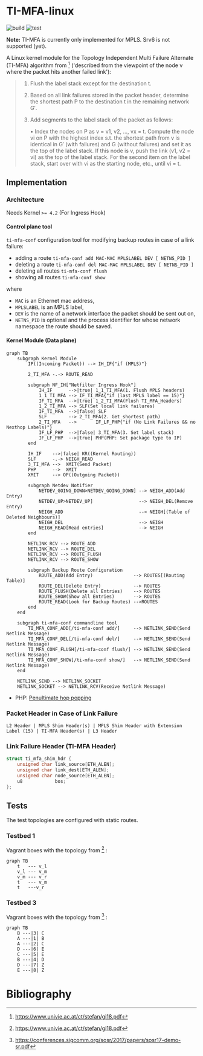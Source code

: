 # TI-MFA-linux
![build](https://github.com/sebasnabas/TI-MFA-linux/actions/workflows/build.yml/badge.svg)
![test](https://github.com/sebasnabas/TI-MFA-linux/actions/workflows/test.yml/badge.svg)

**Note:** TI-MFA is currently only implemented for MPLS. Srv6 is not supported (yet).

A Linux kernel module for the Topology Independent Multi Failure Alternate (TI-MFA) algorithm from [^1] ('described from the viewpoint of the node v where the packet hits another failed link'):
>   1) Flush the label stack except for the destination t.
>   2) Based on all link failures stored in the packet header,
>       determine the shortest path P to the destination t in the
>       remaining network G′.
>   3) Add segments to the label stack of the packet as follows:
>
>       • Index the nodes on P as v = v1, v2, …, vx = t.
>           Compute the node vi on P with the highest index s.t. the shortest path from v is identical in G′ (with failures) and G (without failures) and set it as the top of the label stack.
>           If this node is v, push the link (v1, v2 = vi) as the top of the label stack.
>           For the second item on the label stack, start over with vi as the starting node, etc., until vi = t.

## Implementation

### Architecture
Needs Kernel `>= 4.2` (For Ingress Hook)

#### Control plane tool
`ti-mfa-conf` configuration tool for modifying backup routes in case of a link failure:
* adding a route      `ti-mfa-conf add MAC-MAC MPLSLABEL DEV [ NETNS_PID ]`
* deleting a route    `ti-mfa-conf del MAC-MAC MPLSLABEL DEV [ NETNS_PID ]`
* deleting all routes `ti-mfa-conf flush`
* showing all routes  `ti-mfa-conf show`

where
* `MAC` is an Ethernet mac address,
* `MPLSLABEL` is an MPLS label,
* `DEV` is the name of a network interface the packet should be sent out on,
* `NETNS_PID` is optional and the process identifier for whose network namespace the route should be saved.


#### Kernel Module (Data plane)
```mermaid
graph TB
    subgraph Kernel Module
        IP((Incoming Packet)) --> IH_IF{"if (MPLS)"}

        2_TI_MFA -.-> ROUTE_READ

        subgraph NF_IH["Netfilter Ingress Hook"]
            IH_IF      -->|true| 1_1_TI_MFA(1. Flush MPLS headers)
            1_1_TI_MFA --> IF_TI_MFA{"if (last MPLS label == 15)"}
            IF_TI_MFA  -->|true| 1_2_TI_MFA(Flush TI_MFA_Headers)
            1_2_TI_MFA --> SLF(Set local link failures)
            IF_TI_MFA  -->|false| SLF
            SLF        --> 2_TI_MFA(2. Get shortest path)
            2_TI_MFA   -->       IF_LF_PHP{"if (No Link Failures && no Nexthop Labels)"}
            IF_LF_PHP  -->|false| 3_TI_MFA(3. Set label stack)
            IF_LF_PHP  -->|true| PHP(PHP: Set package type to IP)
        end

        IH_IF    -->|false| KR((Kernel Routing))
        SLF      -.-> NEIGH_READ
        3_TI_MFA -->  XMIT(Send Packet)
        PHP      -->  XMIT
        XMIT     --> OP((Outgoing Packet))

        subgraph Netdev Notifier
            NETDEV_GOING_DOWN>NETDEV_GOING_DOWN] --> NEIGH_ADD(Add Entry)
            NETDEV_UP>NETDEV_UP]                 --> NEIGH_DEL(Remove Entry)
            NEIGH_ADD                            --> NEIGH[(Table of Deleted Neighbours)]
            NEIGH_DEL                            --> NEIGH
            NEIGH_READ[Read entries]             --> NEIGH
        end

        NETLINK_RCV --> ROUTE_ADD
        NETLINK_RCV --> ROUTE_DEL
        NETLINK_RCV --> ROUTE_FLUSH
        NETLINK_RCV --> ROUTE_SHOW

        subgraph Backup Route Configuration
            ROUTE_ADD(Add Entry)               --> ROUTES[(Routing Table)]
            ROUTE_DEL(Delete Entry)            --> ROUTES
            ROUTE_FLUSH(Delete all Entries)    --> ROUTES
            ROUTE_SHOW(Show all Entries)       --> ROUTES
            ROUTE_READ(Look for Backup Routes) -->ROUTES
        end
    end

    subgraph ti-mfa-conf commandline tool
        TI_MFA_CONF_ADD[/ti-mfa-conf add/]     --> NETLINK_SEND(Send Netlink Message)
        TI_MFA_CONF_DEL[/ti-mfa-conf del/]     --> NETLINK_SEND(Send Netlink Message)
        TI_MFA_CONF_FLUSH[/ti-mfa-conf flush/] --> NETLINK_SEND(Send Netlink Message)
        TI_MFA_CONF_SHOW[/ti-mfa-conf show/]   --> NETLINK_SEND(Send Netlink Message)
    end

    NETLINK_SEND --> NETLINK_SOCKET
    NETLINK_SOCKET --> NETLINK_RCV(Receive Netlink Message)
```
* PHP: [Penultimate hop popping](https://www.rfc-editor.org/rfc/rfc3031.html#section-3.16)


### Packet Header in Case of Link Failure
```
L2 Header | MPLS Shim Header(s) | MPLS Shim Header with Extension Label (15) | TI-MFA Header(s) | L3 Header
```

### Link Failure Header (TI-MFA Header)
```c
struct ti_mfa_shim_hdr {
    unsigned char link_source[ETH_ALEN];
    unsigned char link_dest[ETH_ALEN];
    unsigned char node_source[ETH_ALEN];
    u8            bos;
};
```

## Tests

The test topologies are configured with static routes.

### Testbed 1
Vagrant boxes with the topology from [^1] :
```mermaid
graph TB
    t   --- v_l
    v_l --- v_m
    v_m --- v_r
    t   --- v_m
    t   ---v_r
```
### Testbed 3
Vagrant boxes with the topology from [^2] :
```mermaid
graph TB
    B ---|3| C
    A ---|1| B
    A ---|2| C
    D ---|6| E
    C ---|5| E
    B ---|4| D
    D ---|7| Z
    E ---|8| Z
```

# Bibliography
[^1]: https://www.univie.ac.at/ct/stefan/gi18.pdf
[^2]: https://conferences.sigcomm.org/sosr/2017/papers/sosr17-demo-sr.pdf
